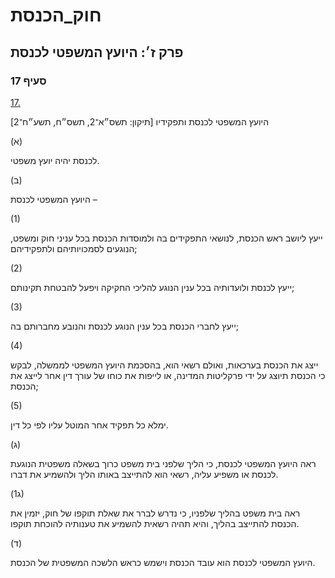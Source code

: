 # חוק_הכנסת

## פרק ז׳: היועץ המשפטי לכנסת

### סעיף 17

[17.](https://he.wikisource.org/wiki/חוק_הכנסת#סעיף_17)

היועץ המשפטי לכנסת ותפקידיו [תיקון: תשס״א־2, תשס״ח, תשע״ח־2]

(א)

לכנסת יהיה יועץ משפטי.

(ב)

היועץ המשפטי לכנסת –

(1)

ייעץ ליושב ראש הכנסת, לנושאי התפקידים בה ולמוסדות הכנסת בכל עניני חוק ומשפט, הנוגעים לסמכויותיהם ולתפקידיהם;

(2)

ייעץ לכנסת ולועדותיה בכל ענין הנוגע להליכי החקיקה ויפעל להבטחת תקינותם;

(3)

ייעץ לחברי הכנסת בכל ענין הנוגע לכנסת והנובע מחברותם בה;

(4)

ייצג את הכנסת בערכאות, ואולם רשאי הוא, בהסכמת היועץ המשפטי לממשלה, לבקש כי הכנסת תיוצג על ידי פרקליטות המדינה, או לייפות את כוחו של עורך דין אחר לייצג את הכנסת;

(5)

ימלא כל תפקיד אחר המוטל עליו לפי כל דין.

(ג)

ראה היועץ המשפטי לכנסת, כי הליך שלפני בית משפט כרוך בשאלה משפטית הנוגעת לכנסת או משפיע עליה, רשאי הוא להתייצב באותו הליך ולהשמיע את דברו.

(ג1)

ראה בית משפט בהליך שלפניו, כי נדרש לברר את שאלת תוקפו של חוק, יזמין את הכנסת להתייצב בהליך, והיא תהיה רשאית להשמיע את טענותיה להוכחת תוקפו.

(ד)

היועץ המשפטי לכנסת הוא עובד הכנסת וישמש כראש הלשכה המשפטית של הכנסת.